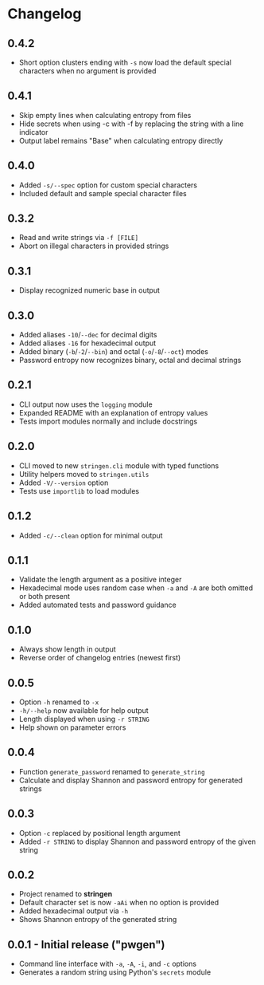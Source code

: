 # Changelog

## 0.4.2

- Short option clusters ending with `-s` now load the default special
  characters when no argument is provided

## 0.4.1

- Skip empty lines when calculating entropy from files
- Hide secrets when using -c with -f by replacing the string with a line indicator
- Output label remains "Base" when calculating entropy directly

## 0.4.0

- Added `-s/--spec` option for custom special characters
- Included default and sample special character files

## 0.3.2

- Read and write strings via `-f [FILE]`
- Abort on illegal characters in provided strings

## 0.3.1

- Display recognized numeric base in output

## 0.3.0

- Added aliases `-10`/`--dec` for decimal digits
- Added aliases `-16` for hexadecimal output
- Added binary (`-b`/`-2`/`--bin`) and octal (`-o`/`-8`/`--oct`) modes
- Password entropy now recognizes binary, octal and decimal strings

## 0.2.1

- CLI output now uses the ``logging`` module
- Expanded README with an explanation of entropy values
- Tests import modules normally and include docstrings

## 0.2.0

- CLI moved to new ``stringen.cli`` module with typed functions
- Utility helpers moved to ``stringen.utils``
- Added ``-V/--version`` option
- Tests use ``importlib`` to load modules

## 0.1.2

- Added `-c/--clean` option for minimal output

## 0.1.1

- Validate the length argument as a positive integer
- Hexadecimal mode uses random case when `-a` and `-A` are both omitted or both present
- Added automated tests and password guidance

## 0.1.0

- Always show length in output
- Reverse order of changelog entries (newest first)

## 0.0.5

- Option `-h` renamed to `-x`
- `-h/--help` now available for help output
- Length displayed when using `-r STRING`
- Help shown on parameter errors

## 0.0.4

- Function `generate_password` renamed to `generate_string`
- Calculate and display Shannon and password entropy for generated strings

## 0.0.3

- Option `-c` replaced by positional length argument
- Added `-r STRING` to display Shannon and password entropy of the given string

## 0.0.2

- Project renamed to **stringen**
- Default character set is now `-aAi` when no option is provided
- Added hexadecimal output via `-h`
- Shows Shannon entropy of the generated string

## 0.0.1 - Initial release ("pwgen")

- Command line interface with `-a`, `-A`, `-i`, and `-c` options
- Generates a random string using Python's `secrets` module
